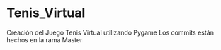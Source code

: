 # Tenis_Virtual
Creación del Juego Tenis Virtual utilizando Pygame
Los commits están hechos en la rama Master
